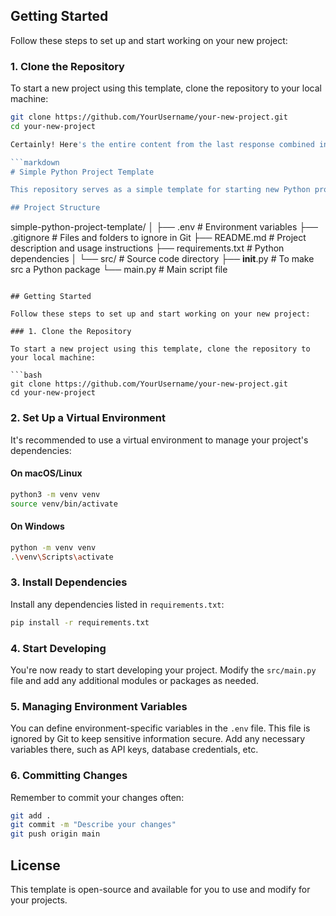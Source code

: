 ## Getting Started

Follow these steps to set up and start working on your new project:

### 1. Clone the Repository

To start a new project using this template, clone the repository to your local machine:

```bash
git clone https://github.com/YourUsername/your-new-project.git
cd your-new-project

Certainly! Here's the entire content from the last response combined into a single plain text code snippet for your `README.md` file:

```markdown
# Simple Python Project Template

This repository serves as a simple template for starting new Python projects. It includes a basic project structure with essential files and instructions to help you get started quickly.

## Project Structure

```
simple-python-project-template/
│
├── .env                       # Environment variables
├── .gitignore                 # Files and folders to ignore in Git
├── README.md                  # Project description and usage instructions
├── requirements.txt           # Python dependencies
│
└── src/                       # Source code directory
    ├── __init__.py            # To make src a Python package
    └── main.py                # Main script file
```

## Getting Started

Follow these steps to set up and start working on your new project:

### 1. Clone the Repository

To start a new project using this template, clone the repository to your local machine:

```bash
git clone https://github.com/YourUsername/your-new-project.git
cd your-new-project
```

### 2. Set Up a Virtual Environment

It's recommended to use a virtual environment to manage your project's dependencies:

#### On macOS/Linux

```bash
python3 -m venv venv
source venv/bin/activate
```

#### On Windows

```bash
python -m venv venv
.\venv\Scripts\activate
```

### 3. Install Dependencies

Install any dependencies listed in `requirements.txt`:

```bash
pip install -r requirements.txt
```

### 4. Start Developing

You're now ready to start developing your project. Modify the `src/main.py` file and add any additional modules or packages as needed.

### 5. Managing Environment Variables

You can define environment-specific variables in the `.env` file. This file is ignored by Git to keep sensitive information secure. Add any necessary variables there, such as API keys, database credentials, etc.

### 6. Committing Changes

Remember to commit your changes often:

```bash
git add .
git commit -m "Describe your changes"
git push origin main
```

## License

This template is open-source and available for you to use and modify for your projects.
